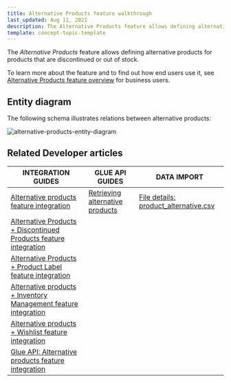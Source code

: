 ```yaml
---
title: Alternative Products feature walkthrough
last_updated: Aug 11, 2021
description: The Alternative Products feature allows defining alternative products for products that are discontinued or out of stock.
template: concept-topic-template
---
```


The _Alternative Products_ feature allows defining alternative products for products that are discontinued or out of stock.


To learn more about the feature and to find out how end users use it, see [Alternative Products feature overview](/docs/scos/user/features/{{page.version}}/alternative-products-feature-overview.html) for business users.


## Entity diagram

The following schema illustrates relations between alternative products:

<div class="width-100">

![alternative-products-entity-diagram](https://spryker.s3.eu-central-1.amazonaws.com/docs/Features/Product+Management/Alternative+Products/Alternative+Products+Feature+Overview/alternative-schema.png)

</div>


## Related Developer articles

|INTEGRATION GUIDES  | GLUE API GUIDES  | DATA IMPORT |
|---------|---------|---------|
| [Alternative products feature integration](/docs/scos/dev/feature-integration-guides/{{page.version}}/alternative-products-feature-integration.html)  | [Retrieving alternative products](/docs/scos/dev/glue-api-guides/{{page.version}}/managing-products/retrieving-alternative-products.html)  | [File details: product_alternative.csv](/docs/scos/dev/data-import/{{page.version}}/data-import-categories/merchandising-setup/product-merchandising/file-details-product-alternative.csv.html)  |
| [Alternative Products + Discontinued Products feature integration](/docs/scos/dev/feature-integration-guides/{{page.version}}/alternative-products-discontinued-products-feature-integration.html) |   |
| [Alternative Products + Product Label feature integration](/docs/scos/dev/feature-integration-guides/{{page.version}}/alternative-products-product-label-feature-integration.html) |   |
| [Alternative products + Inventory Management feature integration](/docs/scos/dev/feature-integration-guides/{{page.version}}/alternative-products-inventory-management-feature-integration.html)   |   |
| [Alternative products + Wishlist feature integration](/docs/scos/dev/feature-integration-guides/{{page.version}}/alternative-products-wishlist-feature-integration.html) |   |
| [Glue API: Alternative products feature integration](/docs/scos/dev/feature-integration-guides/{{page.version}}/glue-api/glue-api-alternative-products-feature-integration.html) |   |

